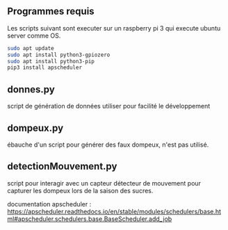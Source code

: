 ## Programmes requis

Les scripts suivant sont executer sur un raspberry pi 3 qui execute ubuntu server comme OS. 

```bash
sudo apt update
sudo apt install python3-gpiozero
sudo apt install python3-pip
pip3 install apscheduler
```

## donnes.py

script de génération de données utiliser pour facilité le développement

## dompeux.py

ébauche d'un script pour générer des faux dompeux, n'est pas utilisé.

## detectionMouvement.py

script pour interagir avec un capteur détecteur de mouvement pour capturer les dompeux lors de la saison des sucres.

documentation apscheduler : https://apscheduler.readthedocs.io/en/stable/modules/schedulers/base.html#apscheduler.schedulers.base.BaseScheduler.add_job
